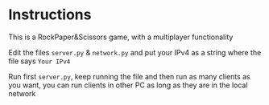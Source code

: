 # Instructions
This is a RockPaper&Scissors game, with a multiplayer functionality

Edit the files `server.py` & `network.py` and put your IPv4 as a string where the file says `Your IPv4`

Run first `server.py`, keep running the file and then run as many clients as you want, you can run clients in other PC as long as they are in the local network
